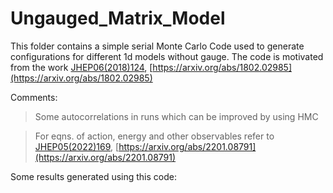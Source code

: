 # Ungauged_Matrix_Model
This folder contains a simple serial Monte Carlo Code used to generate configurations for different 1d models without gauge.
The code is motivated from the work [JHEP06(2018)124](https://link.springer.com/article/10.1007/JHEP06(2018)124), [https://arxiv.org/abs/1802.02985](https://arxiv.org/abs/1802.02985) 

Comments:
>  Some autocorrelations in runs which can be improved by using HMC 

>  For eqns. of action, energy and other observables refer to  [JHEP05(2022)169](https://link.springer.com/article/10.1007/JHEP05(2022)169), [https://arxiv.org/abs/2201.08791](https://arxiv.org/abs/2201.08791)

Some results generated using this code:

